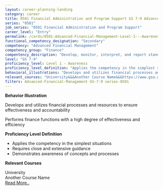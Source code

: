 ```yaml
---
layout: career-planning-landing
category: career
title: 0501 Financial Administration and Program Support GS 7-9 Advanced Financial Management
series: "0501"
job_series: "0501 Financial Administration and Program Support"
career_level: "Entry"
permalink: /cards/0501-Advanced-Financial-Management-Level-1---Awareness/
functional_competency_designation: "Secondary"
competency: "Advanced Financial Management"
competency_group: "Finance"
compentency_description: "Develop, monitor, interpret, and report standardized processes/operations to ensure transparency and compliance with financial statutory, regulatory, and leadership guidance with the intent of promoting effectiveness and accountability."
level: "GS 7-9"
proficiency_level: Level 1 - Awareness
proficiency_level_definition: "Applies the competency in the simplest situations ? Requires close and extensive guidance ? Demonstrates awareness of concepts and processes"
behavioral_illustrations: "Develops and utilizes financial processes and resources to ensure effectiveness and accountability ? Performs finance functions with a high degree of effectiveness and efficiency"
relevant_courses: "University&&&Another Course Name&&&https://www.gsa.gov/ "
filters: Advanced-Financial-Management GS-7-9 series-0501
---
```


<div id="cfo-card-content-behavioral-illustrations" class="cfo-inner-card-content">
<p><b>Behavior Illustration</b></p>
<p>Develops and utilizes financial processes and resources to ensure effectiveness and accountability</p>
<p>Performs finance functions with a high degree of effectiveness and efficiency</p>
</div>

<div id="cfo-card-content-proficiency-level-definition" class="cfo-inner-card-content">

<p><b>Proficiency Level Definition</b></p>
<ul><li>Applies the competency in the simplest situations</li>
<li>Requires close and extensive guidance</li>
<li>Demonstrates awareness of concepts and processes</li>
</ul></div>

<div id="cfo-card-content-relevant-courses" class="cfo-inner-card-content">
<p><b>Relevant Courses</b></p>
<div class="cfo-courses-outer">
<div class="cfo-courses-inner">University</div>
<div class="cfo-courses-inner">Another Course Name</div>
<div class="cfo-courses-inner"><a href="https://www.gsa.gov/ ">Read More..</a></div>
</div>
</div>
